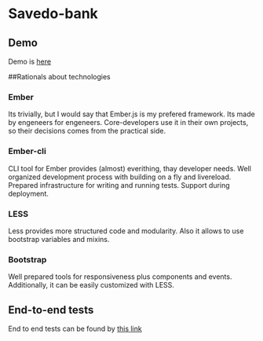 # Savedo-bank

## Demo
Demo is [here](http://chilicoder.github.io/ember-savedo-bank/)

##Rationals about technologies
### Ember
Its trivially, but I would say that Ember.js is my prefered framework. Its made by engeneers for engeneers.
Core-developers use it in their own projects, so their decisions comes from the practical side.

### Ember-cli
CLI tool for Ember provides (almost) everithing, thay developer needs. Well organized development process with building on a fly and livereload.
Prepared infrastructure for writing and running tests. Support during deployment.

### LESS
Less provides more structured code and modularity. Also it allows to use bootstrap variables and mixins.

### Bootstrap
Well prepared tools for responsiveness  plus components and events. Additionally, it can be easily customized with LESS.


## End-to-end tests

End to end tests can be found by [this link](http://chilicoder.github.io/ember-savedo-bank/tests/index.html?module=UserStories "Users Stories tests")


